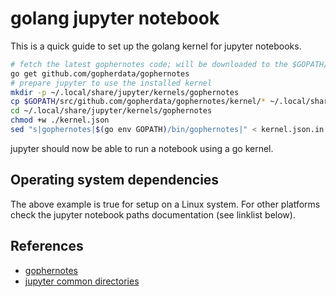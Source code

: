 # golang jupyter notebook

This is a quick guide to set up the golang kernel for jupyter notebooks.

```bash
# fetch the latest gophernotes code; will be downloaded to the $GOPATH/src location
go get github.com/gopherdata/gophernotes
# prepare jupyter to use the installed kernel
mkdir -p ~/.local/share/jupyter/kernels/gophernotes
cp $GOPATH/src/github.com/gopherdata/gophernotes/kernel/* ~/.local/share/jupyter/kernels/gophernotes
cd ~/.local/share/jupyter/kernels/gophernotes
chmod +w ./kernel.json
sed "s|gophernotes|$(go env GOPATH)/bin/gophernotes|" < kernel.json.in > kernel.json
```

jupyter should now be able to run a notebook using a go kernel.

## Operating system dependencies

The above example is true for setup on a Linux system. For other platforms check the jupyter notebook paths documentation (see linklist below).

## References
- [gophernotes](
https://github.com/gopherdata/gophernotes
)
- [jupyter common directories](
https://jupyter.readthedocs.io/en/latest/use/jupyter-directories.html
)

